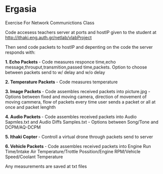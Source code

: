# Ergasia
Exercise For Network Communictions Class

Code accesess teachers server at ports and hostIP given to the student at http://ithaki.eng.auth.gr/netlab/vlabProject

Then send code packets to hostIP and depenting on the code the server responds with:

<b>1. Echo Packets </b> - Code measures responce time,echo message,throuput,transmition,passed time,packets. Option to choose between packets send to w/ delay and w/o delay

<b>2. Temperature Packets </b> - Code measures temperature

<b>3. Image Packets </b> - Code assembles received packets into picture.jpg - Options between fixed and moving camera, direction of movement of moving cammera, flow of packets every time user sends a packet or all at once and packet lenghth  

<b>4. Audio Packets </b> - Code assembles received packets into Audio Sapmles.txt and Audio Diffs Samples.txt - Options between Song/Tone and DCPM/AQ-DCPM

<b>5. Ithaki Copter </b> - Controll a virtual drone through packets send to server

<b>6. Vehicle Packets </b> - Code assembles received packets into Engine Run Time/Intake Air Temperature/Trottle Possition/Engine RPM/Vehicle Speed/Coolant Temperature 

Any measurements are saved at txt files
